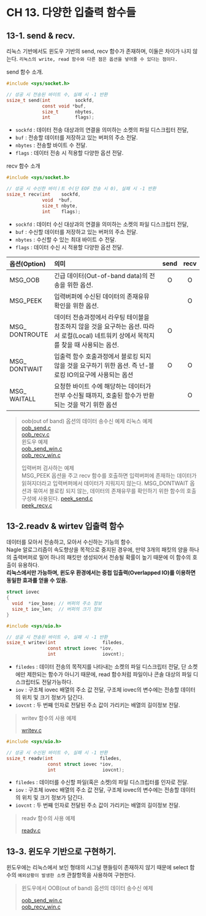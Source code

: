 # CH 13. 다양한 입출력 함수들

## 13-1. send & recv.

리눅스 기반에서도 윈도우 기반의 send, recv 함수가 존재하며, 이둘은 차이가 나지 않는다. `리눅스의 write, read 함수와 다른 점은 옵션을 넣어줄 수 있다는 점이다.`<br>

send 함수 소개.

```c
#include <sys/socket.h>

// 성공 시 전송된 바이트 수, 실패 시 -1 반환
ssize_t send(int         sockfd,
             const void *buf,
             size_t      nbytes,
             int         flags);
```

-   `sockfd` : 데이터 전송 대상과의 연결을 의미하는 소켓의 파일 디스크립터 전달,
-   `buf` : 전송할 데이터를 저장하고 있는 버퍼의 주소 전달.
-   `nbytes` : 전송할 바이트 수 전달.
-   `flags` : 데이터 전송 시 적용할 다양한 옵션 전달.

recv 함수 소개

```c
#include <sys/socket.h>

// 성공 시 수신한 바이ㅣ트 수(단 EOF 전송 시 0), 실패 시 -1 반환
ssize_t recv(int    sockfd,
             void  *buf,
             size_t nbyte,
             int    flags);
```

-   `sockfd` : 데이터 수신 대상과의 연결을 의미하는 소켓의 파일 디스크립터 전달,
-   `buf` : 수신할 데이터를 저장하고 있는 버퍼의 주소 전달.
-   `nbytes` : 수신할 수 있는 최대 바이트 수 전달.
-   `flags` : 데이터 수신 시 적용할 다양한 옵션 전달.

| 옵션(Option)         | 의미                                                                                | send | recv |
| :----------------- | :-------------------------------------------------------------------------------- | :--: | :--: |
| MSG_OOB            | 긴급 데이터(Out-of-band data)의 전송을 위한 옵션.                                              |   O  |   O  |
| MSG_PEEK           | 입력버퍼에 수신된 데이터의 존재유뮤 확인을 위한 옵션.                                                    |      |   O  |
| MSG\_<br>DONTROUTE | 데이터 전송과정에서 라우팅 테이블을 참조하지 않을 것을 요구하는 옵션. 따라서 로컬(Local) 네트워키 상에서 목적지를 찾을 때 사용되는 옵션. |   O  |      |
| MSG\_<bR>DONTWAIT  | 입출력 함수 호출과정에서 블로킹 되지 않을 것을 요구하기 위한 옵션. 즉 넌-블로킹 IO의요구에 사용되는 옵션                     |   O  |   O  |
| MSG\_<br>WAITALL   | 요청한 바이트 수에 해당하는 데이터가 전부 수신될 때까지, 호출된 함수가 반환되는 것을 막기 위한 옵션                         |      |   O  |

> oob(out of band) 옵션의 데이터 송수신 예제
> 리눅스 예제<br>
> [oob_send.c](<>)<br>
> [oob_recv.c](<>)<br>
> 윈도우 예제<br>
> [oob_send_win.c](<>)<br>
> [oob_recv_win.c](<>)<br>
>
> 입력버퍼 검사하는 예제<br>
> MSG_PEEK 옵션을 주고 recv 함수를 호출하면 입력버퍼에 존재하는 데이터가 읽혀지더라고 입력버퍼에서 데이터가 지워지지 않는다. MSG_DONTWAIT 옵션과 묶여서 블로킹 되지 않는, 데이터의 존재유무를 확인하기 위한 함수의 호출 구성에 사용된다.
> [peek_send.c](<>)<br>
> [peek_recv.c](<>)<br>


## 13-2.readv & wirtev 입출력 함수
데이터를 모아서 전송하고, 모아서 수신하는 기능의 함수.<br>
Nagle 알로그리즘이 속도향상을 목적으로 중지된 경우에, 만약 3개의 패킷의 양을 하나의 출력버퍼로 밀어 하나의 패킷만 생성되어서 전송될 확률이 높기 때문에 이 함수의 호출이 유용하다.<br>
**리눅스에서만 가능하며, 윈도우 환경에서는 중첩 입출력(Overlapped IO)를 이용하면 동일한 효과를 얻을 수 있음.**

```c
struct iovec
{
  void  *iov_base; // 버퍼의 주소 정보
  size_t iov_len;  // 버퍼의 크기 정보
}
```

```c
#include <sys/uio.h>

// 성공 시 전송된 바이트 수, 실패 시 -1 반환
ssize_t writev(int                 filedes,
               const struct iovec *iov,
               int                 iovcnt);
```
- `filedes` : 데이터 전송의 목적지를 나타내는 소켓의 파일 디스크립터 전달, 단 소켓에만 제한되는 함수가 아니기 때문에, read 함수처럼 파일이나 콘솔 대상의 파일 디스크립터도 전달가능하다.
- `iov` : 구조체 iovec 배열의 주소 값 전달, 구조체 iovec의 변수에는 전송할 데이터의 위치 및 크기 정보가 담긴다.
- `iovcnt` : 두 번째 인자로 전달된 주소 값이 가리키는 배열의 길이정보 전달.

> writev 함수의 사용 예제
>
> [writev.c]()

```c
#include <sys/uio.h>

// 성공 시 수신된 바이트 수, 실패 시 -1 반환
ssize_t readv(int                 filedes,
               const struct iovec *iov,
               int                 iovcnt);
```
- `filedes` : 데이터를 수신할 파일(혹은 소켓)의 파일 디스크립터를 인자로 전달.
- `iov` : 구조체 iovec 배열의 주소 값 전달, 구조체 iovec의 변수에는 전송할 데이터의 위치 및 크기 정보가 담긴다.
- `iovcnt` : 두 번째 인자로 전달된 주소 값이 가리키는 배열의 길이정보 전달.

> readv 함수의 사용 예제
>
> [readv.c]()


## 13-3. 윈도우 기반으로 구현하기.
윈도우에는 리눅스에서 보인 형태의 시그널 핸들링이 존재하지 않기 때문에 select 함수의 `예외상황이 발생한 소켓` 관찰항목을 사용하여 구현한다.

> 윈도우에서 OOB(out of band) 옵션의 데이터 송수신 예제
>
> [oob_send_win.c]()<br>
> [oob_recv_win.c]()
